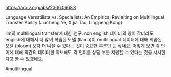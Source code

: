 https://arxiv.org/abs/2306.06688

Language Versatilists vs. Specialists: An Empirical Revisiting on Multilingual Transfer Ability (Jiacheng Ye, Xijia Tao, Lingpeng Kong)

llm의 multilingual transfer에 대한 연구. non english 데이터의 양이 작더라도, english에 대해서 더 많이 학습된 모델 (llama)이 multilingual 데이터에 대해 학습된 모델 (bloom) 보다 더 나을 수 있다는 것이 중요한 부분인 듯 싶네요. 어떻게 보면 각 언어에 대해 약간의 데이터만 확보해도 각 언어를 상당 부분 지원할 수 있다는 것을 시사한다고 볼 수 있겠네요.

#multilingual 